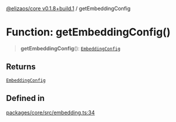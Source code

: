 [@elizaos/core v0.1.8+build.1](../index.md) / getEmbeddingConfig

# Function: getEmbeddingConfig()

> **getEmbeddingConfig**(): [`EmbeddingConfig`](../type-aliases/EmbeddingConfig.md)

## Returns

[`EmbeddingConfig`](../type-aliases/EmbeddingConfig.md)

## Defined in

[packages/core/src/embedding.ts:34](https://github.com/Vicolee/riddleculous-ai-agent/blob/main/packages/core/src/embedding.ts#L34)
